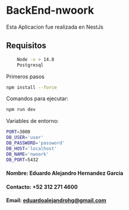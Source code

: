 # BackEnd-nwoork

Esta Aplicacion fue realizada en NestJs

## Requisitos
```sh
    Node -v > 14.8
    Postgresql
```

Primeros pasos
```sh
npm install --force
```

Comandos para ejecutar:

```sh
npm run dev
```

Variables de entorno:
```sh
PORT=3000
DB_USER='user'
DB_PASSWORD='password'
DB_HOST='localhost'
DB_NAME='nwoork'
DB_PORT=5432
```

#### Nombre: Eduardo Alejandro Hernandez Garcia
#### Contacto: +52 312 271 4600
#### Email: eduardoalejandrohg@gmail.com